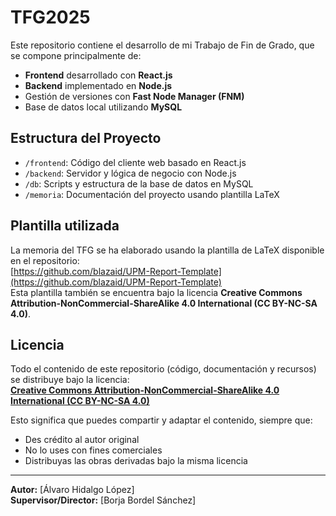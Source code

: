 # TFG2025

Este repositorio contiene el desarrollo de mi Trabajo de Fin de Grado, que se compone principalmente de:

- **Frontend** desarrollado con **React.js**
- **Backend** implementado en **Node.js**
- Gestión de versiones con **Fast Node Manager (FNM)**
- Base de datos local utilizando **MySQL**

## Estructura del Proyecto

- `/frontend`: Código del cliente web basado en React.js
- `/backend`: Servidor y lógica de negocio con Node.js
- `/db`: Scripts y estructura de la base de datos en MySQL
- `/memoria`: Documentación del proyecto usando plantilla LaTeX

## Plantilla utilizada

La memoria del TFG se ha elaborado usando la plantilla de LaTeX disponible en el repositorio:  
[https://github.com/blazaid/UPM-Report-Template](https://github.com/blazaid/UPM-Report-Template)  
Esta plantilla también se encuentra bajo la licencia **Creative Commons Attribution-NonCommercial-ShareAlike 4.0 International (CC BY-NC-SA 4.0)**.

## Licencia

Todo el contenido de este repositorio (código, documentación y recursos) se distribuye bajo la licencia:  
**[Creative Commons Attribution-NonCommercial-ShareAlike 4.0 International (CC BY-NC-SA 4.0)](https://creativecommons.org/licenses/by-nc-sa/4.0/)**

Esto significa que puedes compartir y adaptar el contenido, siempre que:

- Des crédito al autor original
- No lo uses con fines comerciales
- Distribuyas las obras derivadas bajo la misma licencia

---

**Autor:** [Álvaro Hidalgo López]  
**Supervisor/Director:** [Borja Bordel Sánchez]
